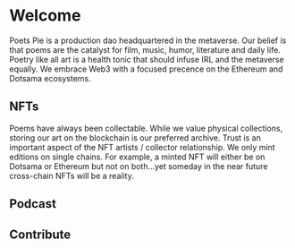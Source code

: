 # Welcome

Poets Pie is a production dao headquartered in the metaverse.  Our belief is that poems are the catalyst for film, music, humor, literature and daily life.  Poetry like all art is a health tonic that should infuse IRL and the metaverse equally.  We embrace Web3 with a focused precence on the Ethereum and Dotsama ecosystems.    

## NFTs

Poems have always been collectable.  While we value physical collections, storing our art on the blockchain is our preferred archive.  Trust is an important aspect of the NFT artists / collector relationship.  We only mint editions on single chains.  For example, a minted NFT will either be on Dotsama or Ethereum but not on both...yet someday in the near future cross-chain NFTs will be a reality.  

## Podcast


## Contribute

